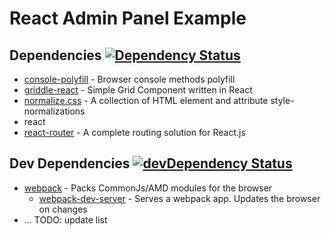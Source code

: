 React Admin Panel Example
===

## Dependencies [![Dependency Status](https://david-dm.org/semigradsky/react-admin-example.svg)](https://david-dm.org/semigradsky/react-admin-example)

- [console-polyfill](https://github.com/paulmillr/console-polyfill) - Browser console methods polyfill
- [griddle-react](https://github.com/GriddleGriddle/Griddle) - Simple Grid Component written in React
- [normalize.css](https://github.com/necolas/normalize.css) - A collection of HTML element and attribute style-normalizations
- react
- [react-router](https://github.com/rackt/react-router) - A complete routing solution for React.js

## Dev Dependencies [![devDependency Status](https://david-dm.org/semigradsky/react-admin-example/dev-status.svg)](https://david-dm.org/semigradsky/react-admin-example#info=devDependencies)

- [webpack](https://github.com/webpack/webpack) - Packs CommonJs/AMD modules for the browser
  - [webpack-dev-server](https://github.com/webpack/webpack-dev-server) - Serves a webpack app. Updates the browser on changes
- ... TODO: update list
